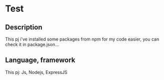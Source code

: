 # Test
## Description
This pj i've installed some packages from npm for my code easier, you can check it in package.json...

## Language, framework
This pj: Js, Nodejs, ExpressJS